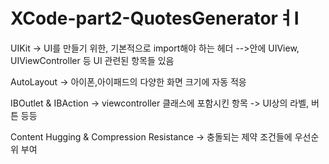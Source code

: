 # XCode-part2-QuotesGeneratorㅕI

UIKit ->  UI를 만들기 위한, 기본적으로 import해야 하는 헤더 
  -->안에 UIView, UIViewController 등 UI 관련된 항목들 있음
  
AutoLayout -> 아이폰,아이패드의 다양한 화면 크기에 자동 적응

IBOutlet & IBAction -> viewcontroller 클래스에 포함시킨 항목 -> UI상의 라벨, 버튼 등등

Content Hugging & Compression Resistance -> 충돌되는 제약 조건들에 우선순위 부여
